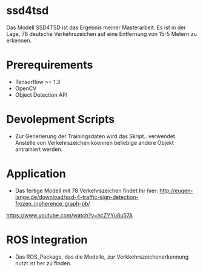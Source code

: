 # ssd4tsd
Das Modell SSD4TSD ist das Ergebnis meiner Masterarbeit. Es ist in der Lage, 78 deutsche Verkehrszeichen auf eine Entfernung von 15-5 Metern zu erkennen.
# Prerequirements
- Tensorflow >= 1.3
- OpenCV
- Object Detection API

# Devolepment Scripts
- Zur Generierung der Trainingsdaten wird das Skript.. verwendet. Anstelle von Verkehrszeichen köennen beliebige andere Objekt antrainiert werden.

# Application
- Das fertige Modell mit 78 Verkehrszeichen findet Ihr hier: http://eugen-lange.de/download/ssd-4-traffic-sign-detection-frozen_inpherence_graph-pb/ 

https://www.youtube.com/watch?v=hcZYYu8u57A

# ROS Integration
- Das ROS_Package, das die Modelle, zur Verkkehrszeichenerkennung nutzt ist her zu finden.
